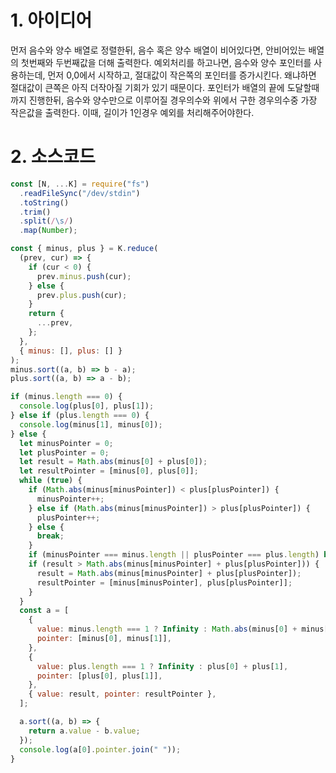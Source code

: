 # 1. 아이디어

먼저 음수와 양수 배열로 정렬한뒤, 음수 혹은 양수 배열이 비어있다면, 안비어있는 배열의 첫번째와 두번째값을 더해 출력한다. 예외처리를 하고나면, 음수와 양수 포인터를 사용하는데, 먼저 0,0에서 시작하고, 절대값이 작은쪽의 포인터를 증가시킨다. 왜냐하면 절대값이 큰쪽은 아직 더작아질 기회가 있기 때문이다. 포인터가 배열의 끝에 도달할때까지 진행한뒤, 음수와 양수만으로 이루어질 경우의수와 위에서 구한 경우의수중 가장 작은값을 출력한다. 이때, 길이가 1인경우 예외를 처리해주어야한다.

# 2. 소스코드

```javascript
const [N, ...K] = require("fs")
  .readFileSync("/dev/stdin")
  .toString()
  .trim()
  .split(/\s/)
  .map(Number);

const { minus, plus } = K.reduce(
  (prev, cur) => {
    if (cur < 0) {
      prev.minus.push(cur);
    } else {
      prev.plus.push(cur);
    }
    return {
      ...prev,
    };
  },
  { minus: [], plus: [] }
);
minus.sort((a, b) => b - a);
plus.sort((a, b) => a - b);

if (minus.length === 0) {
  console.log(plus[0], plus[1]);
} else if (plus.length === 0) {
  console.log(minus[1], minus[0]);
} else {
  let minusPointer = 0;
  let plusPointer = 0;
  let result = Math.abs(minus[0] + plus[0]);
  let resultPointer = [minus[0], plus[0]];
  while (true) {
    if (Math.abs(minus[minusPointer]) < plus[plusPointer]) {
      minusPointer++;
    } else if (Math.abs(minus[minusPointer]) > plus[plusPointer]) {
      plusPointer++;
    } else {
      break;
    }
    if (minusPointer === minus.length || plusPointer === plus.length) break;
    if (result > Math.abs(minus[minusPointer] + plus[plusPointer])) {
      result = Math.abs(minus[minusPointer] + plus[plusPointer]);
      resultPointer = [minus[minusPointer], plus[plusPointer]];
    }
  }
  const a = [
    {
      value: minus.length === 1 ? Infinity : Math.abs(minus[0] + minus[1]),
      pointer: [minus[0], minus[1]],
    },
    {
      value: plus.length === 1 ? Infinity : plus[0] + plus[1],
      pointer: [plus[0], plus[1]],
    },
    { value: result, pointer: resultPointer },
  ];

  a.sort((a, b) => {
    return a.value - b.value;
  });
  console.log(a[0].pointer.join(" "));
}
```
